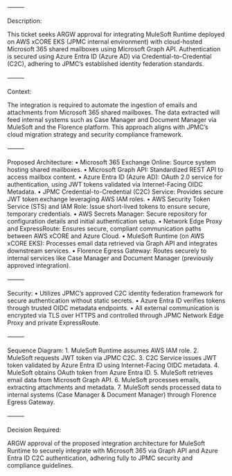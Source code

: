 

⸻

Description:

This ticket seeks ARGW approval for integrating MuleSoft Runtime deployed on AWS xCORE EKS (JPMC internal environment) with cloud-hosted Microsoft 365 shared mailboxes using Microsoft Graph API. Authentication is secured using Azure Entra ID (Azure AD) via Credential-to-Credential (C2C), adhering to JPMC’s established identity federation standards.

⸻

Context:

The integration is required to automate the ingestion of emails and attachments from Microsoft 365 shared mailboxes. The data extracted will feed internal systems such as Case Manager and Document Manager via MuleSoft and the Florence platform. This approach aligns with JPMC’s cloud migration strategy and security compliance framework.

⸻

Proposed Architecture:
	•	Microsoft 365 Exchange Online: Source system hosting shared mailboxes.
	•	Microsoft Graph API: Standardized REST API to access mailbox content.
	•	Azure Entra ID (Azure AD): OAuth 2.0 service for authentication, using JWT tokens validated via Internet-Facing OIDC Metadata.
	•	JPMC Credential-to-Credential (C2C) Service: Provides secure JWT token exchange leveraging AWS IAM roles.
	•	AWS Security Token Service (STS) and IAM Role: Issue short-lived tokens to ensure secure, temporary credentials.
	•	AWS Secrets Manager: Secure repository for configuration details and initial authentication setup.
	•	Network Edge Proxy and ExpressRoute: Ensures secure, compliant communication paths between AWS xCORE and Azure Cloud.
	•	MuleSoft Runtime (on AWS xCORE EKS): Processes email data retrieved via Graph API and integrates downstream services.
	•	Florence Egress Gateway: Routes securely to internal services like Case Manager and Document Manager (previously approved integration).

⸻

Security:
	•	Utilizes JPMC’s approved C2C identity federation framework for secure authentication without static secrets.
	•	Azure Entra ID verifies tokens through trusted OIDC metadata endpoints.
	•	All external communication is encrypted via TLS over HTTPS and controlled through JPMC Network Edge Proxy and private ExpressRoute.

⸻

Sequence Diagram:
	1.	MuleSoft Runtime assumes AWS IAM role.
	2.	MuleSoft requests JWT token via JPMC C2C.
	3.	C2C Service issues JWT token validated by Azure Entra ID using Internet-Facing OIDC metadata.
	4.	MuleSoft obtains OAuth token from Azure Entra ID.
	5.	MuleSoft retrieves email data from Microsoft Graph API.
	6.	MuleSoft processes emails, extracting attachments and metadata.
	7.	MuleSoft sends processed data to internal systems (Case Manager & Document Manager) through Florence Egress Gateway.

⸻

Decision Required:

ARGW approval of the proposed integration architecture for MuleSoft Runtime to securely integrate with Microsoft 365 via Graph API and Azure Entra ID C2C authentication, adhering fully to JPMC security and compliance guidelines.